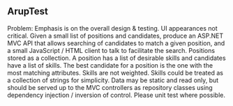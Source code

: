 ## ArupTest
Problem: Emphasis is on the overall design & testing. UI appearances not critical.
Given a small list of positions and candidates, produce an ASP.NET MVC API that allows searching of candidates to match a given position, and a small JavaScript / HTML client to talk to facilitate the search.
Positions stored as a collection. A position has a list of desirable skills and candidates have a list of skills. The best candidate for a position is the one with the most matching attributes. Skills are not weighted. Skills could be treated as a collection of strings for simplicity.
Data may be static and read only, but should be served up to the MVC controllers as repository classes using dependency injection / inversion of control.
Please unit test where possible.
